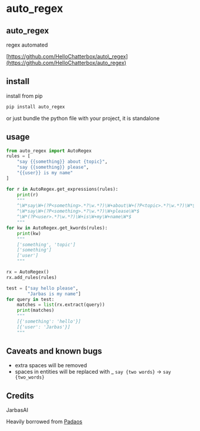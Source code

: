 # auto\_regex

## auto\_regex

regex automated

[https://github.com/HelloChatterbox/auto\_regex](https://github.com/HelloChatterbox/auto_regex)

## install

install from pip

```bash
pip install auto_regex
```

or just bundle the python file with your project, it is standalone

## usage

```python
from auto_regex import AutoRegex
rules = [
    "say {{something}} about {topic}",
    "say {{something}} please",
    "{{user}} is my name"
]

for r in AutoRegex.get_expressions(rules):
    print(r)
    """
    ^\W*say\W+(?P<something>.*?\w.*?)\W+about\W+(?P<topic>.*?\w.*?)\W*$
    ^\W*say\W+(?P<something>.*?\w.*?)\W+please\W*$
    ^\W*(?P<user>.*?\w.*?)\W+is\W+my\W+name\W*$
    """
for kw in AutoRegex.get_kwords(rules):
    print(kw)
    """
    ['something', 'topic']
    ['something']
    ['user']
    """

rx = AutoRegex()
rx.add_rules(rules)

test = ["say hello please",
        "Jarbas is my name"]
for query in test:
    matches = list(rx.extract(query))
    print(matches)
    """
    [{'something': 'hello'}]
    [{'user': 'Jarbas'}]
    """
```

## Caveats and known bugs

* extra spaces will be removed
* spaces in entities will be replaced with \_ `say {two words}` -&gt; `say {two_words}`

## Credits

JarbasAI

Heavily borrowed from [Padaos](https://github.com/MatthewScholefield/padaos)

